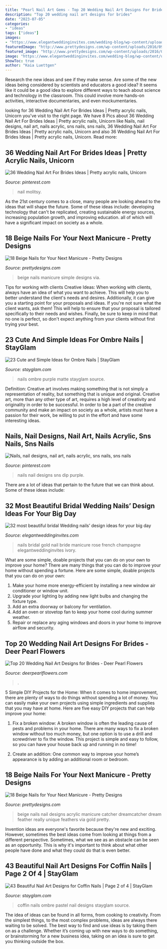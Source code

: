 ```yaml
---
title: "Pearl Nail Art Gems - Top 20 Wedding Nail Art Designs For Brides"
description: "Top 20 wedding nail art designs for brides"
date: "2023-07-05"
categories:
- "ideas"
tags: ["ideas"]
images:
- "https://www.elegantweddinginvites.com/wedding-blog/wp-content/uploads/2020/07/rose-gold-french-wedding-nails-ideas-with-lines.jpg"
featuredImage: "http://www.prettydesigns.com/wp-content/uploads/2016/09/Simple-Beige-Nails.jpg"
featured_image: "http://www.prettydesigns.com/wp-content/uploads/2016/09/Beige-Nail-Design.jpg"
image: "https://www.elegantweddinginvites.com/wedding-blog/wp-content/uploads/2020/07/rose-gold-french-wedding-nails-ideas-with-lines.jpg"
ShowToc: true
author: "Kaia Luettgen"
---
```



Research the new ideas and see if they make sense.
Are some of the new ideas being considered by scientists and educators a good idea? It seems like it could be a good idea to explore different ways to teach about science and technology in the classroom. This could involve more hands-on activities, interactive documentaries, and even mockumentaries.

	

		
looking for 36 Wedding Nail Art For Brides Ideas | Pretty acrylic nails, Unicorn you've visit to the right page. We have 8 Pics about 36 Wedding Nail Art For Brides Ideas | Pretty acrylic nails, Unicorn like Nails, nail designs, nail art, nails acrylic, sns nails, sns nails, 36 Wedding Nail Art For Brides Ideas | Pretty acrylic nails, Unicorn and also 36 Wedding Nail Art For Brides Ideas | Pretty acrylic nails, Unicorn. Read more:
		
    
## 36 Wedding Nail Art For Brides Ideas | Pretty Acrylic Nails, Unicorn

<img loading=lazy src="https://i.pinimg.com/736x/ff/bb/40/ffbb408ac14ffb86c53e7d3d2d97d029.jpg" onerror="this.onerror=null;this.src='https://tse1.mm.bing.net/th?id=OIP.mj4BiEmyRCTaSGGEeFzbCwHaIT&amp;pid=15.1';" alt="36 Wedding Nail Art For Brides Ideas | Pretty acrylic nails, Unicorn">

_Source: pinterest.com_

>nail molitsy. 

	

As the 21st century comes to a close, many people are looking ahead to the ideas that will shape the future. Some of these ideas include: developing technology that can't be replicated, creating sustainable energy sources, increasing population growth, and improving education. all of which will have a significant impact on society as a whole.

    
## 18 Beige Nails For Your Next Manicure - Pretty Designs

<img loading=lazy src="http://www.prettydesigns.com/wp-content/uploads/2016/09/Simple-Beige-Nails.jpg" onerror="this.onerror=null;this.src='https://tse1.mm.bing.net/th?id=OIP.yj3h0I2guCNtLdjTOt7oxwHaHa&amp;pid=15.1';" alt="18 Beige Nails for Your Next Manicure - Pretty Designs">

_Source: prettydesigns.com_

>beige nails manicure simple designs via. 

	

Tips for working with clients
Creative Ideas: When working with clients, always have an idea of what you want to achieve. This will help you to better understand the client's needs and desires. Additionally, it can give you a starting point for your proposals and ideas. If you're not sure what the client wants, ask them! This will help to ensure that your proposal is tailored specifically to their needs and wishes. Finally, be sure to keep in mind that no one is perfect, so don't expect anything from your clients without first trying your best.

    
## 23 Cute And Simple Ideas For Ombre Nails | StayGlam

<img loading=lazy src="https://stayglam.com/wp-content/uploads/2018/11/Bold-Purple-Ombre-Nails.jpg" onerror="this.onerror=null;this.src='https://tse4.mm.bing.net/th?id=OIP.SlE8i6rHp-5BkJq8SFDIzQHaHa&amp;pid=15.1';" alt="23 Cute and Simple Ideas for Ombre Nails | StayGlam">

_Source: stayglam.com_

>nails ombre purple matte stayglam source. 

	

Definition: Creative art involves making something that is not simply a representation of reality, but something that is unique and original.
Creative art, more than any other type of art, requires a high level of creativity and originality in order to be successful. In order to be a part of the creative community and make an impact on society as a whole, artists must have a passion for their work, be willing to put in the effort and have some interesting ideas.

    
## Nails, Nail Designs, Nail Art, Nails Acrylic, Sns Nails, Sns Nails

<img loading=lazy src="https://i.pinimg.com/736x/a0/b8/ae/a0b8ae767c18ee60dbfb3ef5e71e6133.jpg" onerror="this.onerror=null;this.src='https://tse1.mm.bing.net/th?id=OIP.vZwUcFl9P3UiNinCn0vY4wHaHa&amp;pid=15.1';" alt="Nails, nail designs, nail art, nails acrylic, sns nails, sns nails">

_Source: pinterest.com_

>nails nail designs sns dip purple. 

	

There are a lot of ideas that pertain to the future that we can think about. Some of these ideas include: 

    
## 32 Most Beautiful Bridal Wedding Nails’ Design Ideas For Your Big Day

<img loading=lazy src="https://www.elegantweddinginvites.com/wedding-blog/wp-content/uploads/2020/07/rose-gold-french-wedding-nails-ideas-with-lines.jpg" onerror="this.onerror=null;this.src='https://tse3.mm.bing.net/th?id=OIP.uMLAWtKKhsIc2LzBBofP2gHaLH&amp;pid=15.1';" alt="32 most beautiful bridal Wedding nails’ design ideas for your big day">

_Source: elegantweddinginvites.com_

>nails bridal gold nail bride manicure rose french champagne elegantweddinginvites ivory. 

	

What are some simple, doable projects that you can do on your own to improve your home?
There are many things that you can do to improve your home without spending a fortune. Here are some simple, doable projects that you can do on your own:
1. Make your home more energy-efficient by installing a new window air conditioner or window unit.
2. Upgrade your lighting by adding new light bulbs and changing the fixture type.
3. Add an extra doorway or balcony for ventilation. 
4. Add an oven or stovetop fan to keep your home cool during summer weather. 
5. Repair or replace any aging windows and doors in your home to improve airflow and security.

    
## Top 20 Wedding Nail Art Designs For Brides - Deer Pearl Flowers

<img loading=lazy src="https://www.deerpearlflowers.com/wp-content/uploads/2019/08/Wedding-Nail-Art-Designs-15.jpg" onerror="this.onerror=null;this.src='https://tse4.mm.bing.net/th?id=OIP.mpvEJIavDy2JEmB6IdrChgHaIN&amp;pid=15.1';" alt="Top 20 Wedding Nail Art Designs for Brides - Deer Pearl Flowers">

_Source: deerpearlflowers.com_

>. 

	

5 Simple DIY Projects for the Home:
When it comes to home improvement, there are plenty of ways to do things without spending a lot of money. You can easily make your own projects using simple ingredients and supplies that you may have at home. Here are five easy DIY projects that can help improve your home: 
1. Fix a broken window: A broken window is often the leading cause of pests and problems in your home. There are many ways to fix a broken window without too much money, but one option is to use a drill and screwdriver to fix the window. This project is simple and easy to follow, so you can have your house back up and running in no time!

2. Create an addition: One common way to improve your home’s appearance is by adding an additional room or bedroom.

    
## 18 Beige Nails For Your Next Manicure - Pretty Designs

<img loading=lazy src="http://www.prettydesigns.com/wp-content/uploads/2016/09/Beige-Nail-Design.jpg" onerror="this.onerror=null;this.src='https://tse1.mm.bing.net/th?id=OIP.CAuEnchEwhqJrJZhotMdLAHaJ4&amp;pid=15.1';" alt="18 Beige Nails for Your Next Manicure - Pretty Designs">

_Source: prettydesigns.com_

>beige nails nail designs acrylic manicure catcher dreamcatcher dream feather really unique feathers via gold pretty. 

	

Invention ideas are everyone's favorite because they're new and exciting. However, sometimes the best ideas come from looking at things from a different perspective. Sometimes, what we see as an obstacle can be seen as an opportunity. This is why it's important to think about what other people have done and what they could do that is even better.

    
## 43 Beautiful Nail Art Designs For Coffin Nails | Page 2 Of 4 | StayGlam

<img loading=lazy src="https://stayglam.com/wp-content/uploads/2018/09/Light-Pastel-Ombre-Coffin-Nails.jpg" onerror="this.onerror=null;this.src='https://tse4.mm.bing.net/th?id=OIP.wFuHYvaoEgIO1gy-brw_nwHaHa&amp;pid=15.1';" alt="43 Beautiful Nail Art Designs for Coffin Nails | Page 2 of 4 | StayGlam">

_Source: stayglam.com_

>coffin nails ombre pastel nail designs stayglam source. 

	

The idea of ideas can be found in all forms, from cooking to creativity. From the simplest things, to the most complex problems, ideas are always there waiting to be solved. The best way to find and use ideas is by taking them on as a challenge. Whether it’s coming up with new ways to do something, or brainstorming for a new business idea, taking on an idea is sure to get you thinking outside the box.

